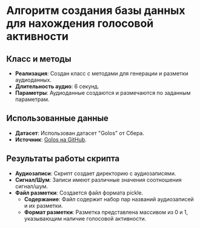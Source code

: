 # Алгоритм создания базы данных для нахождения голосовой активности

## Класс и методы
- **Реализация**: Создан класс с методами для генерации и разметки аудиоданных.
- **Длительность аудио**: 6 секунд.
- **Параметры**: Аудиоданные создаются и размечаются по заданным параметрам.

## Использованные данные
- **Датасет**: Использован датасет "Golos" от Сбера.
- **Источник**: [Golos на GitHub](https://github.com/salute-developers/golos).

## Результаты работы скрипта
- **Аудиозаписи**: Скрипт создает директорию с аудиозаписями.
- **Сигнал/Шум**: Записи имеют различные значения соотношения сигнал/шум.
- **Файл разметки**: Создается файл формата pickle.
  - **Содержание**: Файл содержит набор пар названий аудиозаписей и их разметки.
  - **Формат разметки**: Разметка представлена массивом из 0 и 1, указывающим наличие голосовой активности.
